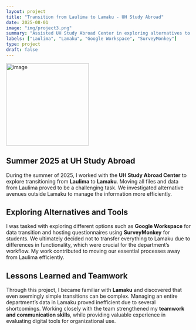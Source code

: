 ```yaml
---
layout: project
title: "Transition from Laulima to Lamaku - UH Study Abroad"
date: 2025-08-01
image: "img/project3.png"
summary: "Assisted UH Study Abroad Center in exploring alternatives to Laulima to Lamaku transition, evaluating platforms and processes."
labels: ["Laulima", "Lamaku", "Google Workspace", "SurveyMonkey"]
type: project
draft: false
---
```


<img width="225" height="225" alt="image" src="https://github.com/user-attachments/assets/d0dbacd0-66d8-4e5b-b7d6-820e5d260062" />

## Summer 2025 at UH Study Abroad

During the summer of 2025, I worked with the **UH Study Abroad Center** to explore transitioning from **Laulima** to **Lamaku**. Moving all files and data from Laulima proved to be a challenging task. We investigated alternative avenues outside Lamaku to manage the information more efficiently.

## Exploring Alternatives and Tools

I was tasked with exploring different options such as **Google Workspace** for data transition and hosting questionnaires using **SurveyMonkey** for students. We ultimately decided not to transfer everything to Lamaku due to differences in functionality, which were crucial for the department’s workflow. My work contributed to moving our essential processes away from Laulima efficiently.

## Lessons Learned and Teamwork

Through this project, I became familiar with **Lamaku** and discovered that even seemingly simple transitions can be complex. Managing an entire department’s data in Lamaku proved inefficient due to several shortcomings. Working closely with the team strengthened my **teamwork and communication skills**, while providing valuable experience in evaluating digital tools for organizational use.
